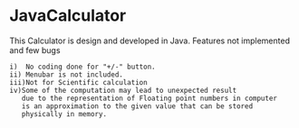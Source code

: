 # JavaCalculator
This Calculator is design and developed in Java.
Features not implemented and few bugs

	i)  No coding done for "+/-" button.
	ii) Menubar is not included.
	iii)Not for Scientific calculation
	iv)Some of the computation may lead to unexpected result
	   due to the representation of Floating point numbers in computer
	   is an approximation to the given value that can be stored
	   physically in memory.
